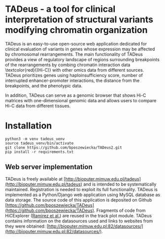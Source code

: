 # TADeus - a tool for clinical interpretation of structural variants modifying chromatin organization

TADeus is an easy-to-use open-source web application dedicated for clinical evaluation of variants in genes whose expression may be affected by chromosomal rearrangements. The main functionality of TADeus provides a view of regulatory landscape of regions surrounding breakpoints of the rearrangements by combing chromatin interaction data \textcolor{red}{(Hi-C)} with other omics data from different sources. TADeus prioritizes genes using haploinsufficiency score, number of interrupted enhancer-promoter interactions, the distance from the breakpoints, and the phenotypic data.

In addition, TADeus can serve as a genomic browser that shows Hi-C matrices with one-dimensional genomic data and allows users to compare Hi-C data from different tissues. 

# Installation

```
python3 -m venv tadeus_venv
source tadeus_venv/bin/activate
git clone https://github.com/bposzewiecka/TADeus2.git
pip install -r requirements.txt
```

## Web server implementation

TADeus is freely available at [http://bioputer.mimuw.edu.pl/tadeus](http://bioputer.mimuw.edu.pl/tadeus) and is intended to be systematically maintained. Registration is needed to exploit its full functionality. TADeus is implemented as a Python/Django web application using MySQL database as data storage. The source code of this application is deposited on Github [https://github.com/bposzewiecka/TADeus](https://github.com/bposzewiecka/TADeus). Fragments of code from HiCExplorer ([Ramirez et al.](https://www.nature.com/articles/s41467-017-02525-w)) are reused in the track plot module. TADeus contains information on the datasources used and links to websites from they were obtained: [http://bioputer.mimuw.edu.pl:82/datasources/](http://bioputer.mimuw.edu.pl:82/datasources/).
